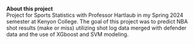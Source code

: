 **About this project**  
Project for Sports Statistics with Professor Hartlaub in my Spring 2024 semester at Kenyon College. The goal of this project was to predict NBA shot results (make or miss) utilizing shot log data merged with defender data and the use of XGboost and SVM modeling. 
